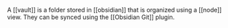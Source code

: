 A [[vault]] is a folder stored in [[obsidian]] that is organized using a [[node]] view. They can be synced using the [[Obsidian Git]] plugin. 